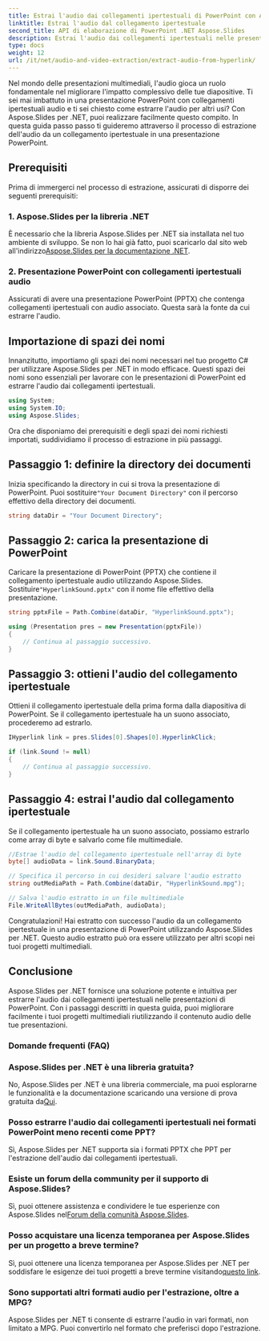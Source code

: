 ```yaml
---
title: Estrai l'audio dai collegamenti ipertestuali di PowerPoint con Aspose.Slides
linktitle: Estrai l'audio dal collegamento ipertestuale
second_title: API di elaborazione di PowerPoint .NET Aspose.Slides
description: Estrai l'audio dai collegamenti ipertestuali nelle presentazioni PowerPoint utilizzando Aspose.Slides per .NET. Migliora i tuoi progetti multimediali senza sforzo.
type: docs
weight: 12
url: /it/net/audio-and-video-extraction/extract-audio-from-hyperlink/
---
```


Nel mondo delle presentazioni multimediali, l'audio gioca un ruolo fondamentale nel migliorare l'impatto complessivo delle tue diapositive. Ti sei mai imbattuto in una presentazione PowerPoint con collegamenti ipertestuali audio e ti sei chiesto come estrarre l'audio per altri usi? Con Aspose.Slides per .NET, puoi realizzare facilmente questo compito. In questa guida passo passo ti guideremo attraverso il processo di estrazione dell'audio da un collegamento ipertestuale in una presentazione PowerPoint.

## Prerequisiti

Prima di immergerci nel processo di estrazione, assicurati di disporre dei seguenti prerequisiti:

### 1. Aspose.Slides per la libreria .NET

 È necessario che la libreria Aspose.Slides per .NET sia installata nel tuo ambiente di sviluppo. Se non lo hai già fatto, puoi scaricarlo dal sito web all'indirizzo[Aspose.Slides per la documentazione .NET](https://reference.aspose.com/slides/net/).

### 2. Presentazione PowerPoint con collegamenti ipertestuali audio

Assicurati di avere una presentazione PowerPoint (PPTX) che contenga collegamenti ipertestuali con audio associato. Questa sarà la fonte da cui estrarre l'audio.

## Importazione di spazi dei nomi

Innanzitutto, importiamo gli spazi dei nomi necessari nel tuo progetto C# per utilizzare Aspose.Slides per .NET in modo efficace. Questi spazi dei nomi sono essenziali per lavorare con le presentazioni di PowerPoint ed estrarre l'audio dai collegamenti ipertestuali.

```csharp
using System;
using System.IO;
using Aspose.Slides;
```

Ora che disponiamo dei prerequisiti e degli spazi dei nomi richiesti importati, suddividiamo il processo di estrazione in più passaggi.

## Passaggio 1: definire la directory dei documenti

 Inizia specificando la directory in cui si trova la presentazione di PowerPoint. Puoi sostituire`"Your Document Directory"` con il percorso effettivo della directory dei documenti.

```csharp
string dataDir = "Your Document Directory";
```

## Passaggio 2: carica la presentazione di PowerPoint

 Caricare la presentazione di PowerPoint (PPTX) che contiene il collegamento ipertestuale audio utilizzando Aspose.Slides. Sostituire`"HyperlinkSound.pptx"` con il nome file effettivo della presentazione.

```csharp
string pptxFile = Path.Combine(dataDir, "HyperlinkSound.pptx");

using (Presentation pres = new Presentation(pptxFile))
{
    // Continua al passaggio successivo.
}
```

## Passaggio 3: ottieni l'audio del collegamento ipertestuale

Ottieni il collegamento ipertestuale della prima forma dalla diapositiva di PowerPoint. Se il collegamento ipertestuale ha un suono associato, procederemo ad estrarlo.

```csharp
IHyperlink link = pres.Slides[0].Shapes[0].HyperlinkClick;

if (link.Sound != null)
{
    // Continua al passaggio successivo.
}
```

## Passaggio 4: estrai l'audio dal collegamento ipertestuale

Se il collegamento ipertestuale ha un suono associato, possiamo estrarlo come array di byte e salvarlo come file multimediale.

```csharp
//Estrae l'audio del collegamento ipertestuale nell'array di byte
byte[] audioData = link.Sound.BinaryData;

// Specifica il percorso in cui desideri salvare l'audio estratto
string outMediaPath = Path.Combine(dataDir, "HyperlinkSound.mpg");

// Salva l'audio estratto in un file multimediale
File.WriteAllBytes(outMediaPath, audioData);
```

Congratulazioni! Hai estratto con successo l'audio da un collegamento ipertestuale in una presentazione di PowerPoint utilizzando Aspose.Slides per .NET. Questo audio estratto può ora essere utilizzato per altri scopi nei tuoi progetti multimediali.

## Conclusione

Aspose.Slides per .NET fornisce una soluzione potente e intuitiva per estrarre l'audio dai collegamenti ipertestuali nelle presentazioni di PowerPoint. Con i passaggi descritti in questa guida, puoi migliorare facilmente i tuoi progetti multimediali riutilizzando il contenuto audio delle tue presentazioni.

### Domande frequenti (FAQ)

### Aspose.Slides per .NET è una libreria gratuita?
 No, Aspose.Slides per .NET è una libreria commerciale, ma puoi esplorarne le funzionalità e la documentazione scaricando una versione di prova gratuita da[Qui](https://releases.aspose.com/).

### Posso estrarre l'audio dai collegamenti ipertestuali nei formati PowerPoint meno recenti come PPT?
Sì, Aspose.Slides per .NET supporta sia i formati PPTX che PPT per l'estrazione dell'audio dai collegamenti ipertestuali.

### Esiste un forum della community per il supporto di Aspose.Slides?
 Sì, puoi ottenere assistenza e condividere le tue esperienze con Aspose.Slides nel[Forum della comunità Aspose.Slides](https://forum.aspose.com/).

### Posso acquistare una licenza temporanea per Aspose.Slides per un progetto a breve termine?
 Sì, puoi ottenere una licenza temporanea per Aspose.Slides per .NET per soddisfare le esigenze dei tuoi progetti a breve termine visitando[questo link](https://purchase.aspose.com/temporary-license/).

### Sono supportati altri formati audio per l'estrazione, oltre a MPG?
Aspose.Slides per .NET ti consente di estrarre l'audio in vari formati, non limitato a MPG. Puoi convertirlo nel formato che preferisci dopo l'estrazione.
